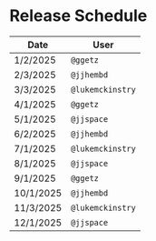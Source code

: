 # Release Schedule

| Date      | User             |
| --------- | ---------------- |
| 1/2/2025  | `@ggetz`         |
| 2/3/2025  | `@jjhembd`       |
| 3/3/2025  | `@lukemckinstry` |
| 4/1/2025  | `@ggetz`         |
| 5/1/2025  | `@jjspace`       |
| 6/2/2025  | `@jjhembd`       |
| 7/1/2025  | `@lukemckinstry` |
| 8/1/2025  | `@jjspace`       |
| 9/1/2025  | `@ggetz`         |
| 10/1/2025 | `@jjhembd`       |
| 11/3/2025 | `@lukemckinstry` |
| 12/1/2025 | `@jjspace`       |
